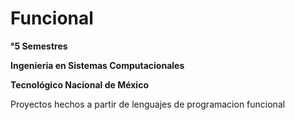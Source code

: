 # Funcional
**°5 Semestres**

**Ingenieria en Sistemas Computacionales**

**Tecnológico Nacional de México**

Proyectos hechos a partir de lenguajes de programacion funcional
